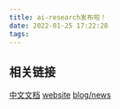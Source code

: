```yaml
---
title: ai-research发布啦！
date: 2022-01-25 17:22:28
tags:
---
```


## 相关链接

[中文文档](https://pony86-ai.readthedocs.io/)
[website](https://pony86.github.io/ai)
[blog/news](https://pony86.github.io)